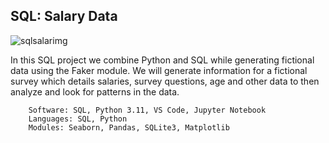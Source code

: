 ## SQL: Salary Data

![sqlsalarimg](https://github.com/guzmanwolfrank/SQL/assets/29739578/8b0fd546-6254-45fe-9807-88bceb4fe859)



In this SQL project we combine Python and SQL while generating fictional data using the Faker module.
We will generate information for a fictional survey which details salaries, survey questions, age and other data to then analyze and look for patterns in the data.


        Software: SQL, Python 3.11, VS Code, Jupyter Notebook
        Languages: SQL, Python
        Modules: Seaborn, Pandas, SQLite3, Matplotlib